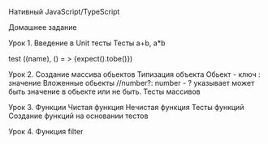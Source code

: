 Нативный JavaScript/TypeScript

Домашнее задание

Урок 1. Введение в Unit тесты
Тесты a+b, a*b

test ((name), () = > {expect().tobe()})

Урок 2. Создание массива обьектов 
Типизация объекта
Обьект - ключ : значение
Вложенные обьекты
//number?: number - ? указывает может быть значение в обьекте или не быть.
Тесты массивов


Урок 3. Функции
Чистая функция
Нечистая функция
Тесты функций
Создание функций на основании тестов 

Урок 4. Функция filter


